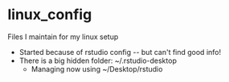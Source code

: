# linux_config

Files I maintain for my linux setup

* Started because of rstudio config -- but can't find good info!
* There is a big hidden folder: ~/.rstudio-desktop
	* Managing now using ~/Desktop/rstudio
